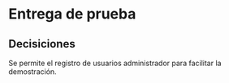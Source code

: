 # Entrega de prueba

## Decisiciones

Se permite el registro de usuarios administrador para facilitar la demostración.

